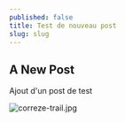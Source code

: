 ```yaml
---
published: false
title: Test de nouveau post
slug: slug
---
```

## A New Post

Ajout d'un post de test

![correze-trail.jpg]({{site.baseurl}}/static/images/correze-trail.jpg)




